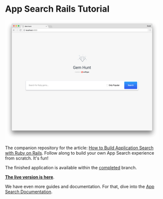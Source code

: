 # App Search Rails Tutorial

![Initial App Screenshot](readme_images/initial-app.png)

The companion repository for the article: [How to Build Application Search with Ruby on Rails](https://swiftype.com/documentation/app-search/tutorials/rails). Follow along to build your own App Search experience from scratch. It's fun!

The finished application is available within the [completed](https://github.com/swiftype/app-search-rails-tutorial/tree/completed) branch.

[**The live version is here**](http://gemhunt.swiftype.info).

We have even more guides and documentation. For that, dive into the [App Search Documentation](https://swiftype.com/documentation/app-search/getting-started).
